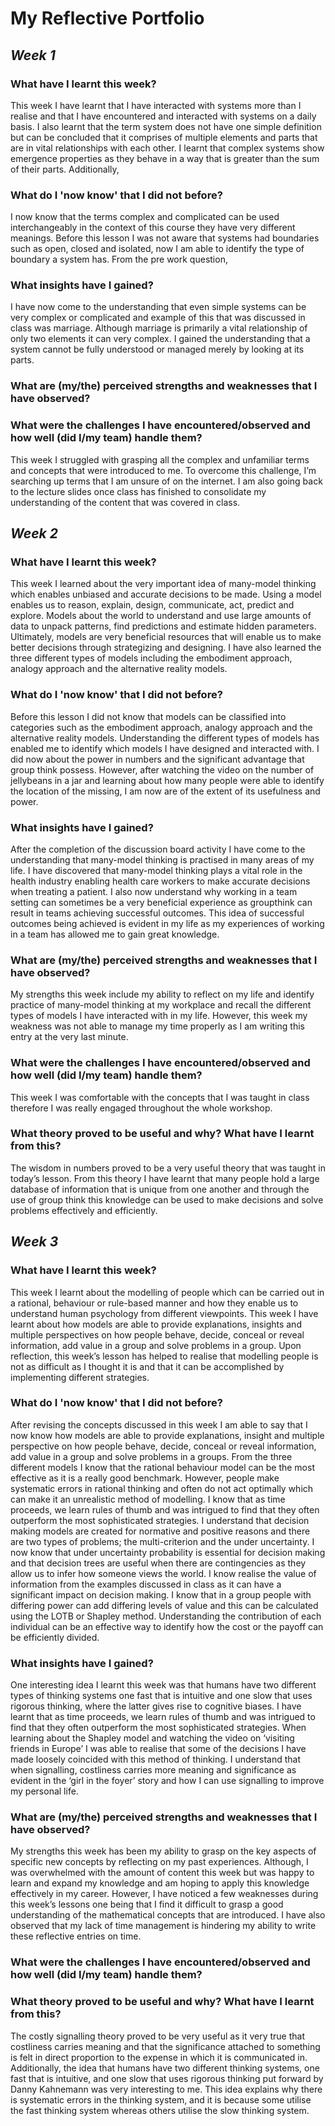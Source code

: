 # My Reflective Portfolio
## *Week 1*

### **What have I learnt this week?**
This week I have learnt that I have interacted with systems more than I realise and that I have encountered and interacted with systems on a daily basis. I also learnt that the term system does not have one simple definition but can be concluded that it comprises of multiple elements and parts that are in vital relationships with each other. I learnt that complex systems show emergence properties as they behave in a way that is greater than the sum of their parts. Additionally, 

### **What do I 'now know' that I did not before?**
I now know that the terms complex and complicated can be used interchangeably in the context of this course they have very different meanings. Before this lesson I was not aware that systems had boundaries such as open, closed and isolated, now I am able to identify the type of boundary a system has. From the pre work question, 

### **What insights have I gained?**
I have now come to the understanding that even simple systems can be very complex or complicated and example of this that was discussed in class was marriage. Although marriage is primarily a vital relationship of only two elements it can very complex. I gained the understanding that a system cannot be fully understood or managed merely by looking at its parts.

### **What are (my/the) perceived strengths and weaknesses that I have observed?**



### **What were the challenges I have encountered/observed and how well (did I/my team) handle them?**
This week I struggled with grasping all the complex and unfamiliar terms and concepts that were introduced to me. To overcome this challenge, I’m searching up terms that I am unsure of on the internet. I am also going back to the lecture slides once class has finished to consolidate my understanding of the content that was covered in class.

## *Week 2*
### **What have I learnt this week?**
This week I learned about the very important idea of many-model thinking which enables unbiased and accurate decisions to be made. Using a model enables us to reason, explain, design, communicate, act, predict and explore. Models about the world to understand and use large amounts of data to unpack patterns, find predictions and estimate hidden parameters. Ultimately, models are very beneficial resources that will enable us to make better decisions through strategizing and designing. I have also learned the three different types of models including the embodiment approach, analogy approach and the alternative reality models. 

### **What do I 'now know' that I did not before?**
Before this lesson I did not know that models can be classified into categories such as the embodiment approach, analogy approach and the alternative reality models. Understanding the different types of models has enabled me to identify which models I have designed and interacted with. I did now about the power in numbers and the significant advantage that group think possess. However, after watching the video on the number of jellybeans in a jar and learning about how many people were able to identify the location of the missing, I am now are of the extent of its usefulness and power. 

### **What insights have I gained?**
After the completion of the discussion board activity I have come to the understanding that many-model thinking is practised in many areas of my life. I have discovered that many-model thinking plays a vital role in the health industry enabling health care workers to make accurate decisions when treating a patient. I also now understand why working in a team setting can sometimes be a very beneficial experience as groupthink can result in teams achieving successful outcomes. This idea of successful outcomes being achieved is evident in my life as my experiences of working in a team has allowed me to gain great knowledge.


### **What are (my/the) perceived strengths and weaknesses that I have observed?**
My strengths this week include my ability to reflect on my life and identify practice of many-model thinking at my workplace and recall the different types of models I have interacted with in my life. However, this week my weakness was not able to manage my time properly as I am writing this entry at the very last minute.

### **What were the challenges I have encountered/observed and how well (did I/my team) handle them?**
This week I was comfortable with the concepts that I was taught in class therefore I was really engaged throughout the whole workshop.

### **What theory proved to be useful and why? What have I learnt from this?**
The wisdom in numbers proved to be a very useful theory that was taught in today’s lesson. From this theory I have learnt that many people hold a large database of information that is unique from one another and through the use of group think this knowledge can be used to make decisions and solve problems effectively and efficiently.

## *Week 3*

### **What have I learnt this week?**
This week I learnt about the modelling of people which can be carried out in a rational, behaviour or rule-based manner and how they enable us to understand human psychology from different viewpoints. This week I have learnt about how models are able to provide explanations, insights and multiple perspectives on how people behave, decide, conceal or reveal information, add value in a group and solve problems in a group. Upon reflection, this week’s lesson has helped to realise that modelling people is not as difficult as I thought it is and that it can be accomplished by implementing different strategies. 


### **What do I 'now know' that I did not before?**
After revising the concepts discussed in this week I am able to say that I now know how models are able to provide explanations, insight and multiple perspective on how people behave, decide, conceal or reveal information, add value in a group and solve problems in a groups. From the three different models I know that the rational behaviour model can be the most effective as it is a really good benchmark. However, people make systematic errors in rational thinking and often do not act optimally which can make it an unrealistic method of modelling. I know that as time proceeds, we learn rules of thumb and was intrigued to find that they often outperform the most sophisticated strategies. I understand that decision making models are created for normative and positive reasons and there are two types of problems; the multi-criterion and the under uncertainty. I now know that under uncertainty probability is essential for decision making and that decision trees are useful when there are contingencies as they allow us to infer how someone views the world. I know realise the value of information from the examples discussed in class as it can have a significant impact on decision making. I know that in a group people with differing power can add differing levels of value and this can be calculated using the LOTB or Shapley method. Understanding the contribution of each individual can be an effective way to identify how the cost or the payoff can be efficiently divided.


### **What insights have I gained?**
One interesting idea I learnt this week was that humans have two different types of thinking systems one fast that is intuitive and one slow that uses rigorous thinking, where the latter gives rise to cognitive biases. I have learnt that as time proceeds, we learn rules of thumb and was intrigued to find that they often outperform the most sophisticated strategies. When learning about the Shapley model and watching the video on ‘visiting friends in Europe’ I was able to realise that some of the decisions I have made loosely coincided with this method of thinking. I understand that when signalling, costliness carries more meaning and significance as evident in the ‘girl in the foyer’ story and how I can use signalling to improve my personal life.


### **What are (my/the) perceived strengths and weaknesses that I have observed?**
My strengths this week has been my ability to grasp on the key aspects of specific new concepts by reflecting on my past experiences. Although, I was overwhelmed with the amount of content this week but was happy to learn and expand my knowledge and am hoping to apply this knowledge effectively in my career. However, I have noticed a few weaknesses during this week’s lessons one being that I find it difficult to grasp a good understanding of the mathematical concepts that are introduced. I have also observed that my lack of time management is hindering my ability to write these reflective entries on time. 



### **What were the challenges I have encountered/observed and how well (did I/my team) handle them?**


### **What theory proved to be useful and why? What have I learnt from this?**
The costly signalling theory proved to be very useful as it very true that costliness carries meaning and that the significance attached to something is felt in direct proportion to the expense in which it is communicated in. Additionally, the idea that humans have two different thinking systems, one fast that is intuitive, and one slow that uses rigorous thinking put forward by Danny Kahnemann was very interesting to me. This idea explains why there is systematic errors in the thinking system, and it is because some utilise the fast thinking system whereas others utilise the slow thinking system.


